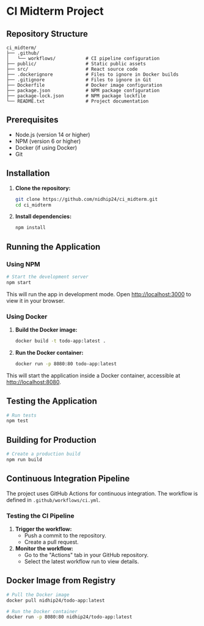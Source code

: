 # CI Midterm Project

## Repository Structure
```
ci_midterm/
├── .github/
│   └── workflows/           # CI pipeline configuration
├── public/                  # Static public assets
├── src/                     # React source code
├── .dockerignore            # Files to ignore in Docker builds
├── .gitignore               # Files to ignore in Git
├── Dockerfile               # Docker image configuration
├── package.json             # NPM package configuration
├── package-lock.json        # NPM package lockfile
└── README.txt               # Project documentation
```

## Prerequisites
- Node.js (version 14 or higher)
- NPM (version 6 or higher)
- Docker (if using Docker)
- Git

## Installation
1. **Clone the repository:**
   ```sh
   git clone https://github.com/nidhip24/ci_midterm.git
   cd ci_midterm
   ```
2. **Install dependencies:**
   ```sh
   npm install
   ```

## Running the Application
### Using NPM
```sh
# Start the development server
npm start
```
This will run the app in development mode. Open [http://localhost:3000](http://localhost:3000) to view it in your browser.

### Using Docker
1. **Build the Docker image:**
   ```sh
   docker build -t todo-app:latest .
   ```
2. **Run the Docker container:**
   ```sh
   docker run -p 8080:80 todo-app:latest
   ```
This will start the application inside a Docker container, accessible at [http://localhost:8080](http://localhost:8080).

## Testing the Application
```sh
# Run tests
npm test
```

## Building for Production
```sh
# Create a production build
npm run build
```

## Continuous Integration Pipeline
The project uses GitHub Actions for continuous integration. The workflow is defined in `.github/workflows/ci.yml`.

### Testing the CI Pipeline
1. **Trigger the workflow:**
   - Push a commit to the repository.
   - Create a pull request.
2. **Monitor the workflow:**
   - Go to the "Actions" tab in your GitHub repository.
   - Select the latest workflow run to view details.

## Docker Image from Registry
```sh
# Pull the Docker image
docker pull nidhip24/todo-app:latest

# Run the Docker container
docker run -p 8080:80 nidhip24/todo-app:latest
```